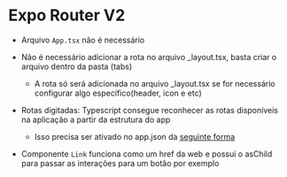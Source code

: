 # Expo Router V2

- Arquivo `App.tsx` não é necessário
- Não é necessário adicionar a rota no arquivo \_layout.tsx, basta criar o arquivo dentro da pasta (tabs)

  - A rota só será adicionada no arquivo \_layout.tsx se for necessário configurar algo específico(header, icon e etc)

- Rotas digitadas: Typescript consegue reconhecer as rotas disponíveis na aplicação a partir da estrutura do app

  - Isso precisa ser ativado no app.json da [seguinte forma](https://docs.expo.dev/router/reference/typed-routes/)

- Componente `Link` funciona como um href da web e possuí o asChild para passar as interações para um botão por exemplo

